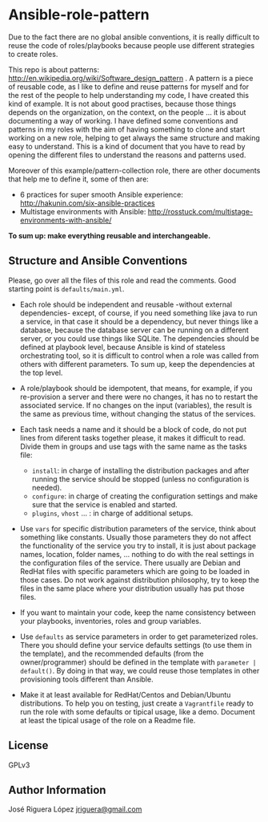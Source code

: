 Ansible-role-pattern
====================

Due to the fact there are no global ansible conventions, it is really difficult
to reuse the code of roles/playbooks because people use different strategies to 
create roles. 

This repo is about patterns: http://en.wikipedia.org/wiki/Software_design_pattern . 
A pattern is a piece of reusable code, as I like to define and reuse patterns for 
myself and for the rest of the people to help understanding my code, I have created
this kind of example. It is not about good practises, because those things depends 
on the organization, on the context, on the people ...  it is about documenting a way 
of working. I have defined some conventions and patterns in my roles with the aim of 
having something to clone and start working on a new role, helping to get always the 
same structure and making easy to understand. This is a kind of document that 
you have to read by opening the different files to understand the reasons and 
patterns used.

Moreover of this example/pattern-collection role, there are other documents 
that help me to define it, some of then are:

 * 6 practices for super smooth Ansible experience: http://hakunin.com/six-ansible-practices
 * Multistage environments with Ansible: http://rosstuck.com/multistage-environments-with-ansible/


**To sum up: make everything reusable and interchangeable.**

Structure and Ansible Conventions
---------------------------------

Please, go over all the files of this role and read the comments. Good starting
point is `defaults/main.yml`.


 * Each role should be independent and reusable -without external dependencies- 
   except, of course, if you need something like java to run a service, in that
   case it should be a dependency, but never things like a database, because the
   database server can be running on a different server, or you could use things 
   like SQLite. The dependencies should be defined at playbook level, because 
   Ansible is kind of stateless orchestrating tool, so it is difficult to 
   control when a role was called from others with different
   parameters. To sum up, keep the dependencies at the top level.

 * A role/playbook should be idempotent, that means, for example, if you 
   re-provision a server and there were no changes, it has no to restart the 
   associated service. If no changes on the input (variables), the result is 
   the same as previous time, without changing the status of the services.

 * Each task needs a name and it should be a block of code, do not put lines 
   from diferent tasks together please, it makes it difficult to read.
   Divide them in groups and use tags with the same name as the tasks file:
   * `install`: in charge of installing the distribution packages and after 
   running the service should be stopped (unless no configuration is needed).
   * `configure`: in charge of creating the configuration settings and
   make sure that the service is enabled and started.
   * `plugins`, `vhost` ... : in charge of additional setups.

 * Use `vars` for specific distribution parameters of the service, think about 
   something like constants. Usually those parameters they do not affect the 
   functionality of the service you try to install, it is just about package 
   names, location, folder names, ... nothing to do with the real settings in 
   the configuration files of the service. There usually are Debian and RedHat 
   files with specific parameters which are going to be loaded in those cases. 
   Do not work against distribution philosophy, try to keep the files in the same
   place where your distribution usually has put those files.

 * If you want to maintain your code, keep the name consistency between your 
   playbooks, inventories, roles and group variables. 

 * Use `defaults` as service parameters in order to get parameterized roles. 
   There you should define your service defaults settings (to use them in 
   the template), and the recommended defaults (from the owner/programmer) 
   should be defined in the template with `parameter | default()`. By doing in
   that way, we could reuse those templates in other provisioning tools 
   different than Ansible.

 * Make it at least available for RedHat/Centos and Debian/Ubuntu distributions.
   To help you on testing, just create a `Vagrantfile` ready to run the role with
   some defaults or tipical usage, like a demo. Document at least the tipical 
   usage of the role on a Readme file.

License
-------

GPLv3

Author Information
------------------

José Riguera López <jriguera@gmail.com>

